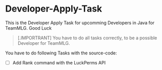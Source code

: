 # Developer-Apply-Task
This is the Developer Apply Task for upcomming Developers in Java for TeamMLG. Good Luck

> [.IMPORTRANT]
> You have to do all tasks correctly, to be
a possible Developer for TeamMLG.

You have to do following Tasks with the source-code:

- [ ] Add Rank command with the LuckPerms API
